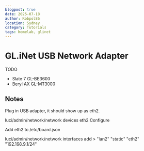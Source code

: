 ```yaml
---
blogpost: true
date: 2025-07-18
author: Robpol86
location: Sydney
category: Tutorials
tags: homelab, glinet
---
```


# GL.iNet USB Network Adapter

TODO

- Slate 7 GL-BE3600
- Beryl AX GL-MT3000

## Notes

Plug in USB adapter, it should show up as eth2.

luci/admin/network/network devices eth2 Configure

Add eth2 to /etc/board.json

luci/admin/network/network interfaces add > "lan2" "static" "eth2" "192.168.9.1/24"
